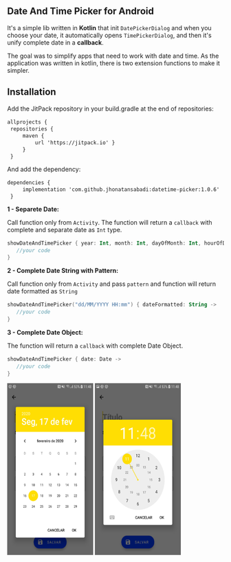 
## **Date And Time Picker for Android**

It's a simple lib written in **Kotlin** that init `DatePickerDialog` and when you choose your date, it automatically opens `TimePickerDialog`, and then it's unify complete date in a **callback**.

The goal was to simplify apps that need to work with date and time.
As the application was written in kotlin, there is two extension functions to make it simpler.

## Installation

Add the JitPack repository in your build.gradle at the end of repositories:

```
allprojects {
 repositories {
	 maven {
		 url 'https://jitpack.io' }
	 }
 }
```
And add the dependency:

```
dependencies {
	 implementation 'com.github.jhonatansabadi:datetime-picker:1.0.6'
 }

```

**1 - Separete Date:**

Call function only from `Activity`. The function will return a `callback` with complete and separate date as `Int` type.


```kotlin
showDateAndTimePicker { year: Int, month: Int, dayOfMonth: Int, hourOfDay: Int, minute: Int ->
   //your code
}
```
**2 - Complete Date String with Pattern:**

Call function only from `Activity` and pass `pattern` and function will return date formatted as `String`

```kotlin
showDateAndTimePicker("dd/MM/YYYY HH:mm") { dateFormatted: String ->
   //your code
}
```
**3 - Complete Date Object:**

The function will return a `callback` with complete Date Object.

```kotlin
showDateAndTimePicker { date: Date ->
   //your code
}
```

<img src="images/date.jpg" width="200" height="400" />

<img src="images/time.jpg" width="200" height="400" />
